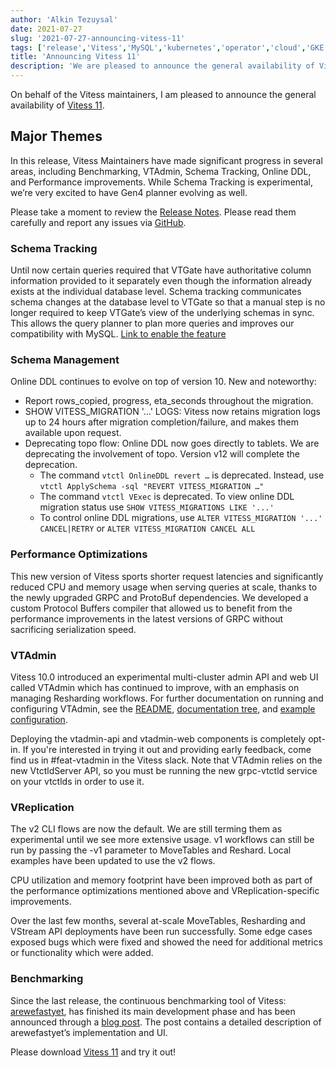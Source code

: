 ```yaml
---
author: 'Alkin Tezuysal'
date: 2021-07-27
slug: '2021-07-27-announcing-vitess-11'
tags: ['release','Vitess','MySQL','kubernetes','operator','cloud','GKE','sharding']
title: 'Announcing Vitess 11'
description: 'We are pleased to announce the general availability of Vitess 11'
---
```

On behalf of the Vitess maintainers, I am pleased to announce the general availability of [Vitess 11](https://github.com/vitessio/vitess/releases/tag/v11.0.0).

## Major Themes

In this release, Vitess Maintainers have made significant progress in several areas, including Benchmarking, VTAdmin, Schema Tracking, Online DDL, and Performance improvements. While Schema Tracking is experimental, we’re very excited to have Gen4 planner evolving as well. 

Please take a moment to review the [Release Notes](https://github.com/vitessio/vitess/blob/master/doc/releasenotes/11_0_0_release_notes.md). Please read them carefully and report any issues via [GitHub](https://github.com/vitessio/vitess/issues).


### Schema Tracking

Until now certain queries required that VTGate have authoritative column information provided to it separately even though the information already exists at the individual database level. Schema tracking communicates schema changes at the database level to VTGate so that a manual step is no longer required to keep VTGate’s view of the underlying schemas in sync. This allows the query planner to plan more queries and improves our compatibility with MySQL. [Link to enable the feature](https://vitess.io/docs/reference/features/schema-tracking/)

### Schema Management

Online DDL continues to evolve on top of version 10. New and noteworthy:

* Report rows_copied, progress, eta_seconds throughout the migration.
* SHOW VITESS_MIGRATION '...' LOGS: Vitess now retains migration logs up to 24 hours after migration completion/failure, and makes them available upon request.
* Deprecating topo flow: Online DDL now goes directly to tablets. We are deprecating the involvement of topo. Version v12  will complete the deprecation.
  - The command `vtctl OnlineDDL revert …`  is deprecated. Instead, use `vtctl ApplySchema -sql "REVERT VITESS_MIGRATION …"`
  - The command `vtctl VExec` is deprecated.
   To view online DDL migration status use `SHOW VITESS_MIGRATIONS LIKE '...'`
  - To control online DDL migrations, use `ALTER VITESS_MIGRATION '...' CANCEL|RETRY` or `ALTER VITESS_MIGRATION CANCEL ALL`


### Performance Optimizations

This new version of Vitess sports shorter request latencies and significantly reduced CPU and memory usage when serving queries at scale, thanks to the newly upgraded GRPC and ProtoBuf dependencies. We developed a custom Protocol Buffers compiler that allowed us to benefit from the performance improvements in the latest versions of GRPC without sacrificing serialization speed.

### VTAdmin

Vitess 10.0 introduced an experimental multi-cluster admin API and web UI called VTAdmin which has continued to improve, with an emphasis on managing Resharding  workflows. For further documentation on running and configuring VTAdmin, see the [README](https://github.com/vitessio/vitess/blob/407de8b63771471af8e71b0862aa44b9d4495bf1/go/vt/vtadmin/README.md), [documentation tree](https://github.com/vitessio/vitess/tree/407de8b63771471af8e71b0862aa44b9d4495bf1/doc/vtadmin), and [example configuration](https://github.com/vitessio/vitess/blob/407de8b63771471af8e71b0862aa44b9d4495bf1/doc/vtadmin/clusters.yaml).

Deploying the vtadmin-api and vtadmin-web components is completely opt-in. If you're interested in trying it out and providing early feedback, come find us in #feat-vtadmin in the Vitess slack. Note that VTAdmin relies on the new VtctldServer API, so you must be running the new grpc-vtctld service on your vtctlds in order to use it.

### VReplication

The v2 CLI flows are now the default. We are still terming them as experimental until we see more extensive usage. v1 workflows can still be run by passing the -v1 parameter to MoveTables and Reshard. Local examples have been updated to use the v2 flows.
 
CPU utilization and memory footprint have been improved both as part of the performance optimizations mentioned above and VReplication-specific improvements.

Over the last few months, several at-scale MoveTables, Resharding and VStream API deployments have been run successfully. Some edge cases exposed bugs which were fixed and showed the need for additional metrics or functionality which were added.


### Benchmarking 

Since the last release, the continuous benchmarking tool of Vitess: [arewefastyet](https://benchmark.vitess.io/), has finished its main development phase and has been announced through a [blog post](https://vitess.io/blog/2021-07-08-announcing-vitess-arewefastyet/). The post contains a detailed description of arewefastyet’s implementation and UI. 

Please download [Vitess 11](https://github.com/vitessio/vitess/releases/tag/v11.0.0) and try it out!
